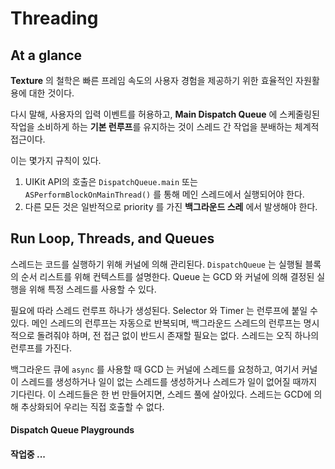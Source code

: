# Threading

## At a glance

**Texture** 의 철학은 빠른 프레임 속도의 사용자 경험을 제공하기 위한 효율적인 자원활용에 대한 것이다.

다시 말해, 사용자의 입력 이벤트를 허용하고, **Main Dispatch Queue** 에 스케줄링된 작업을 소비하게 하는 **기본 런루프**를 유지하는 것이 스레드 간 작업을 분배하는 체계적 접근이다.

이는 몇가지 규칙이 있다.

1. UIKit API의 호출은 `DispatchQueue.main` 또는 `ASPerformBlockOnMainThread()` 를 통해 메인 스레드에서 실행되어야 한다.
2. 다른 모든 것은 일반적으로 priority 를 가진 **백그라운드 스레** 에서 발생해야 한다.

## Run Loop, Threads, and Queues

스레드는 코드를 실행하기 위해 커널에 의해 관리된다. `DispatchQueue` 는 실행될 블록의 순서 리스트를 위해 컨텍스트를 설명한다. Queue 는 GCD 와 커널에 의해 결정된 실행을 위해 특정 스레드를 사용할 수 있다.

필요에 따라 스레드 런루프 하나가 생성된다. Selector 와 Timer 는 런루프에 붙일 수 있다. 메인 스레드의 런루프는 자동으로 반복되며, 백그라운드 스레드의 런루프는 명시적으로 돌려줘야 하며, 전 접근 없이 반드시 존재할 필요는 없다. 스레드는 오직 하나의 런루프를 가진다.

백그라운드 큐에 `async` 를 사용할 때 GCD 는 커널에 스레드를 요청하고, 여기서 커널이 스레드를 생성하거나 일이 없는 스레드를 생성하거나 스레드가 일이 없어질 때까지 기다린다. 이 스레드들은 한 번 만들어지면, 스레드 풀에 살아있다. 스레드는 GCD에 의해 추상화되어 우리는 직접 호출할 수 없다.

#### **Dispatch Queue Playgrounds**

#### **작업중 ...** 



